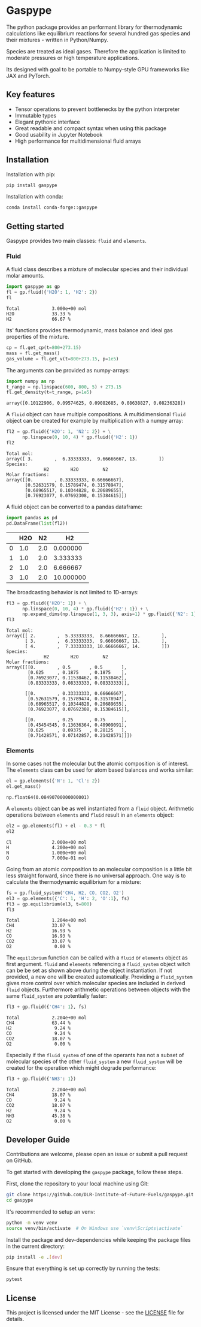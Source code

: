 # Gaspype
The python package provides an performant library for thermodynamic calculations
like equilibrium reactions for several hundred gas species and their mixtures -
written in Python/Numpy.

Species are treated as ideal gases. Therefore the application is limited to moderate
pressures or high temperature applications.

Its designed with goal to be portable to Numpy-style GPU frameworks like JAX and PyTorch.

## Key features
- Tensor operations to prevent bottlenecks by the python interpreter
- Immutable types
- Elegant pythonic interface
- Great readable and compact syntax when using this package
- Good usability in Jupyter Notebook
- High performance for multidimensional fluid arrays

## Installation
Installation with pip:
``` bash
pip install gaspype
```

Installation with conda:
``` bash
conda install conda-forge::gaspype
```

## Getting started
Gaspype provides two main classes: ```fluid``` and ```elements```.

### Fluid
A fluid class describes a mixture of molecular species and their individual molar amounts.

``` python
import gaspype as gp
fl = gp.fluid({'H2O': 1, 'H2': 2})
fl
```
```
Total            3.000e+00 mol
H2O              33.33 %
H2               66.67 %
```

Its' functions provides thermodynamic, mass balance and ideal gas properties of the mixture.

``` python
cp = fl.get_cp(t=800+273.15)
mass = fl.get_mass()
gas_volume = fl.get_v(t=800+273.15, p=1e5)
```

The arguments can be provided as numpy-arrays:

``` python
import numpy as np
t_range = np.linspace(600, 800, 5) + 273.15
fl.get_density(t=t_range, p=1e5)
```
```
array([0.10122906, 0.09574625, 0.09082685, 0.08638827, 0.08236328])
```
A ```fluid``` object can have multiple compositions. A multidimensional ```fluid``` object can be created for example by multiplication with a numpy array:

``` python
fl2 = gp.fluid({'H2O': 1, 'N2': 2}) + \
      np.linspace(0, 10, 4) * gp.fluid({'H2': 1})
fl2
```
```
Total mol:
array([ 3.        ,  6.33333333,  9.66666667, 13.        ])
Species:
              H2        H2O         N2
Molar fractions:
array([[0.        , 0.33333333, 0.66666667],
       [0.52631579, 0.15789474, 0.31578947],
       [0.68965517, 0.10344828, 0.20689655],
       [0.76923077, 0.07692308, 0.15384615]])
```
A fluid object can be converted to a pandas dataframe:
``` python
import pandas as pd
pd.DataFrame(list(fl2))
```
|    | H2O | N2  |  H2 
|----|-----|-----|-------
|0   | 1.0 | 2.0 | 0.000000
|1   | 1.0 | 2.0 | 3.333333
|2   | 1.0 | 2.0 | 6.666667
|3   | 1.0 | 2.0 | 10.000000

The broadcasting behavior is not limited to 1D-arrays:

``` python
fl3 = gp.fluid({'H2O': 1}) + \
      np.linspace(0, 10, 4) * gp.fluid({'H2': 1}) + \
      np.expand_dims(np.linspace(1, 3, 3), axis=1) * gp.fluid({'N2': 1})
fl3
```
```
Total mol:
array([[ 2.        ,  5.33333333,  8.66666667, 12.        ],
       [ 3.        ,  6.33333333,  9.66666667, 13.        ],
       [ 4.        ,  7.33333333, 10.66666667, 14.        ]])
Species:
              H2        H2O         N2
Molar fractions:
array([[[0.        , 0.5       , 0.5       ],
        [0.625     , 0.1875    , 0.1875    ],
        [0.76923077, 0.11538462, 0.11538462],
        [0.83333333, 0.08333333, 0.08333333]],

       [[0.        , 0.33333333, 0.66666667],
        [0.52631579, 0.15789474, 0.31578947],
        [0.68965517, 0.10344828, 0.20689655],
        [0.76923077, 0.07692308, 0.15384615]],

       [[0.        , 0.25      , 0.75      ],
        [0.45454545, 0.13636364, 0.40909091],
        [0.625     , 0.09375   , 0.28125   ],
        [0.71428571, 0.07142857, 0.21428571]]])
```

### Elements
In some cases not the molecular but the atomic composition is of interest. The ```elements``` class can be used for atom based balances and works similar:

``` python
el = gp.elements({'N': 1, 'Cl': 2})
el.get_mass()
```
```
np.float64(0.08490700000000001)
```
A ```elements``` object can be as well instantiated from a ```fluid``` object. Arithmetic operations between ```elements``` and ```fluid``` result in an ```elements``` object:
``` python
el2 = gp.elements(fl) + el - 0.3 * fl
el2
```
```
Cl               2.000e+00 mol
H                4.200e+00 mol
N                1.000e+00 mol
O                7.000e-01 mol
```

Going from an atomic composition to an molecular composition is a little bit less straight forward, since there is no universal approach. One way is to calculate the thermodynamic equilibrium for a mixture:

``` python
fs = gp.fluid_system('CH4, H2, CO, CO2, O2')
el3 = gp.elements({'C': 1, 'H': 2, 'O':1}, fs)
fl3 = gp.equilibrium(el3, t=800)
fl3
```
```
Total            1.204e+00 mol
CH4              33.07 %
H2               16.93 %
CO               16.93 %
CO2              33.07 %
O2                0.00 %
```

The ```equilibrium``` function can be called with a ```fluid``` or ```elements``` object as first argument. ```fluid``` and ```elements``` referencing a ```fluid_system``` object witch can be be set as shown above during the object instantiation. If not provided, a new one will be created automatically. Providing a ```fluid_system``` gives more control over which molecular species are included in derived ```fluid``` objects. Furthermore arithmetic operations between objects with the same ```fluid_system``` are potentially faster:

``` python
fl3 + gp.fluid({'CH4': 1}, fs)
```
```
Total            2.204e+00 mol
CH4              63.44 %
H2                9.24 %
CO                9.24 %
CO2              18.07 %
O2                0.00 %
```

Especially if the ```fluid_system``` of one of the operants has not a subset of molecular species of the other ```fluid_system``` a new ```fluid_system``` will be created for the operation which might degrade performance:

``` python
fl3 + gp.fluid({'NH3': 1})
```
```
Total            2.204e+00 mol
CH4              18.07 %
CO                9.24 %
CO2              18.07 %
H2                9.24 %
NH3              45.38 %
O2                0.00 %
```

## Developer Guide
Contributions are welcome, please open an issue or submit a pull request on GitHub.

To get started with developing the `gaspype` package, follow these steps.

First, clone the repository to your local machine using Git:

```bash
git clone https://github.com/DLR-Institute-of-Future-Fuels/gaspype.git
cd gaspype
```

It's recommended to setup an venv:

```bash
python -m venv venv
source venv/bin/activate  # On Windows use `venv\Scripts\activate`
```

Install the package and dev-dependencies while keeping the package files
in the current directory:

```bash
pip install -e .[dev]
```

Ensure that everything is set up correctly by running the tests:

```bash
pytest
```

## License
This project is licensed under the MIT License - see the [LICENSE](LICENSE) file for details.
